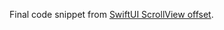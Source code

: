 Final code snippet from [SwiftUI ScrollView offset][fs].

[fs]: https://fivestars.blog/swiftui/scrollview-offset.html